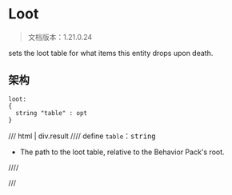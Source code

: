 # Loot

> 文档版本：1.21.0.24

sets the loot table for what items this entity drops upon death.

## 架构

```mcschema
loot:
{
  string "table" : opt
}

```

/// html | div.result
//// define
`table`：<samp>string</samp>

- The path to the loot table, relative to the Behavior Pack's root.


////


///

